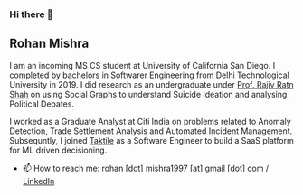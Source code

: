 ### Hi there 👋

<!--
**RohanMishra97/rohanmishra97** is a ✨ _special_ ✨ repository because its `README.md` (this file) appears on your GitHub profile.

Here are some ideas to get you started:

-->
## Rohan Mishra
I am an incoming MS CS student at University of California San Diego.
I completed by bachelors in Softwarer Engineering from Delhi Technological University in 2019. I did research as an undergraduate under [Prof. Rajiv Ratn Shah](https://www.iiitd.ac.in/rajivratn) on using Social Graphs to understand Suicide Ideation and analysing Political Debates. 

I worked as a Graduate Analyst at Citi India on problems related to Anomaly Detection, Trade Settlement Analysis and Automated Incident Management. Subsequntly, I joined [Taktile](https://www.taktile.com/) as a Software Engineer to build a SaaS platform for ML driven decisioning.

- 📫 How to reach me:
    rohan [dot] mishra1997 [at] gmail [dot] com / [LinkedIn](https://www.linkedin.com/in/rohan-mishra-cs) 
<!--
- 🔭 I’m currently working on ...
- 🌱 I’m currently learning ...
- 👯 I’m looking to collaborate on ...
- 🤔 I’m looking for help with ...
- 💬 Ask me about ...
 ...
- 😄 Pronouns: ...
- ⚡ Fun fact: ...
-->
